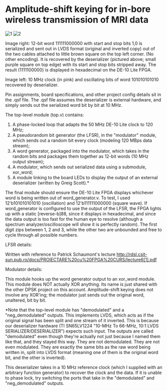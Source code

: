 # Amplitude-shift keying for in-bore wireless transmission of MRI data

![1](https://user-images.githubusercontent.com/58052954/187008078-d949163c-7649-4bff-8e2d-28350a062a1a.jpg) ![2](https://user-images.githubusercontent.com/58052954/187008264-12994de9-41bb-43f5-9d84-5b843e740f1a.jpg)

Image right: 12-bit word 111111000000 with start and stop bits 1,0 is serialized and sent out in LVDS format (original and inverted copy) out of the two cables attached to little brown square on the top left corner. (No other encoding). It is recovered by the deserializer (pictured above; small purple square on top edge) with its start and stop bits stripped away. The result (1111100000) is displayed in hexadecimal on the DE-10 Lite FPGA.

Image left: 10 MHz clock (in pink) and oscillating bits of word 101010101010 recovered by deserializer.

Pin assignments, board specifications, and other project config details sit in the .qsf file.
The .qsf file assumes the deserializer is external hardware, and simply sends out the serialized word bit by bit at 10 MHz.

The top-level module (top.v) contains:

1. A phase-locked loop that adapts the 50 MHz DE-10 Lite clock to 120 MHz;
2. A pseudorandom bit generator (the LFSR), in the "modulator" module, which sends out a random bit every clock (modeling 120 MBps data stream);
3. A word generator, packaged into the modulator, which takes in the random bits and packages them together as 12-bit words (10 MHz output stream);
4. A modulator, which sends out serialized data using a submodule, xor_word;
5. A module linking to the board LEDs to display the output of an external deserializer (written by Greig Scott).*

The final module should ensure the DE-10 Lite FPGA displays whichever word is being written out of word_generator.v. To test, I used 12'b101010101010 (oscillation) and 12'b111111000000 (square wave). If word_generator is configured to use the output of the LFSR, the FPGA lights up with a static [reverse-b]88, since it displays in hexadecimal, and since the data output is too fast for the human eye to resolve (although a spectrum analyzer/oscilloscope will show it is perfectly random). The first digit zips between 1, 2 and 3, while the other two are unbounded and free to cycle through all possible numbers.

LFSR details:

Written with reference to Patrick Schaumont's lecture http://rdsl.csit-sun.pub.ro/docs/PROIECTARE%20cu%20FPGA%20CURS/lecture6[1].pdf

Modulator details:

This module hooks up the word generator output to an xor_word module. This module does NOT actually XOR anything. Its name is just shared with the other DPSK project on this account. Amplitude-shift keying does not involve any XOR'ing; the modulator just sends out the original word, unaltered, bit by bit.

*Note that the top-level module has "demodulated" and a "neg_demodulated" outputs. This implements LVDS, which acts as if the original signal has been split and one stream of it inverted. This is because our deserializer hardware (TI SN65LV1224 "10-MHz To 66-MHz, 10:1 LVDS SERIALIZER/DESERIALIZER") expects such input. The outputs are called "demodulated" even though they're actually not just because I named them like that, and they stayed this way. They are not demodulated. They are not even modulated. They are exactly the same bits as the raw word being written in, split into LVDS format (meaning one of them is the original word bit, and the other is inverted).

This deserializer takes in a 10 MHz reference clock (which I supplied with an arbitrary function generator) to recover the clock and the data. If it is unable to phase lock, try switching the ports that take in the "demodulated" and "neg_demodulated" outputs.

